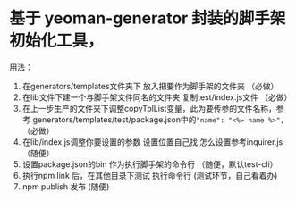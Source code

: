 <!--
 * @Descripttion: your project
 * @version: 1.0
 * @Author: taohq
 * @Date: 2023-1-6 17:08:00
 * @LastEditors: taohq
-->
# 基于 yeoman-generator 封装的脚手架初始化工具，
用法：
1. 在generators/templates文件夹下 放入把要作为脚手架的文件夹 （必做）
2. 在lib文件下建一个与脚手架文件同名的文件夹 复制test/index.js文件 （必做）
3. 在上一步生产的文件夹下调整copyTplList变量，此为要传参的文件名称，参考 generators/templates/test/package.json中的`"name": "<%= name %>",` （必做）
4. 在lib/index.js调整你要设置的参数 设置位置自己找 怎么设置参考inquirer.js（随便）
5. 设置package.json的bin 作为执行脚手架的命令行 （随便，默认test-cli）
6. 执行npm link 后，在其他目录下测试 执行命令行 (测试环节，自己看着办)
7. npm publish 发布 (随便)

